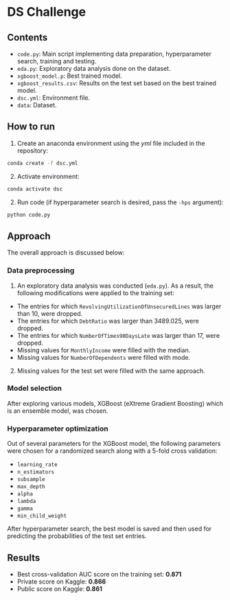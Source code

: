 # DS Challenge

## Contents

* `code.py`: Main script implementing data preparation, hyperparameter search, training and testing.
* `eda.py`: Exploratory data analysis done on the dataset.
* `xgboost_model.p`: Best trained model.
* `xgboost_results.csv`: Results on the test set based on the best trained model.
* `dsc.yml`: Environment file.
* `data`: Dataset.

## How to run
1. Create an anaconda environment using the *yml* file included in the repository:
```Bash
conda create -f dsc.yml
```
2. Activate environment: 
```Bash
conda activate dsc
```
2. Run code (if hyperparameter search is desired, pass the `-hps` argument):
```Bash
python code.py
```

## Approach
The overall approach is discussed below:

### Data preprocessing
1. An exploratory data analysis was conducted (`eda.py`). As a result, the following modifications were applied to the training set:
  * The entries for which `RevolvingUtilizationOfUnsecuredLines` was larger than 10, were dropped.
  * The entries for which `DebtRatio` was larger than 3489.025, were dropped.
  * The entries for which `NumberOfTimes90DaysLate` was larger than 17, were dropped.
  * Missing values for `MonthlyIncome` were filled with the median.
  * Missing values for `NumberOfDependents` were filled with mode.

2. Missing values for the test set were filled with the same approach.

### Model selection 
After exploring various models, XGBoost (eXtreme Gradient Boosting) which is an ensemble model, was chosen.

### Hyperparameter optimization
Out of several parameters for the XGBoost model, the following parameters were chosen for a randomized search along with a 5-fold cross validation:
* `learning_rate`
* `n_estimators`
* `subsample`
* `max_depth`
* `alpha`
* `lambda`
* `gamma`
* `min_child_weight`

After hyperparameter search, the best model is saved and then used for predicting the probabilities of the test set entries.

## Results
* Best cross-validation AUC score on the training set: **0.871**
* Private score on Kaggle: **0.866**
* Public score on Kaggle: **0.861**

